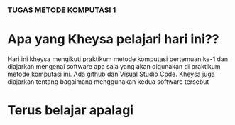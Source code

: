 ### TUGAS METODE KOMPUTASI 1
# Apa yang Kheysa pelajari hari ini??

Hari ini kheysa mengikuti praktikum metode komputasi pertemuan ke-1 dan diajarkan mengenai software apa saja yang akan digunakan di praktikum metode komputasi ini. Ada github dan Visual Studio Code. Kheysa juga diajarkan tentang bagaimana menggunakan kedua software tersebut

# Terus belajar apalagi


